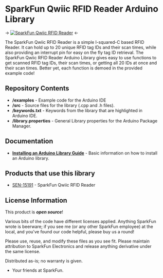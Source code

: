 SparkFun Qwiic RFID Reader Arduino Library 
========================================
-> [![SparkFun Qwiic RFID Reader](https://cdn.sparkfun.com/assets/parts/1/3/6/1/0/15191-SparkFun_RFID_Qwiic_Reader-01a.jpg)](https://cdn.sparkfun.com/assets/parts/1/3/6/1/0/15191-SparkFun_RFID_Qwiic_Reader-01a.jpg) <-

The SparkFun Qwiic RFID Reader is a simple I-squared-C based RFID Reader. 
It can hold up to 20 unique RFID tag IDs and their scan times, while also
providing an interrupt pin for easy on the fly tag ID retrieval. The SparkFun
Qwiic RFID Reader Arduino Library gives easy to use functions to get scanned
RFID tag IDs, their scan times, or getting all 20 IDs at once and their scan
times. Better yet, each function is demoed in the provided example code!

Repository Contents
-------------------

* **/examples** - Example code for the Arduino IDE 
* **/src** - Source files for the library (.cpp and .h files). 
* **/keywords.txt** - Keywords from the library that are highlighted in Arduino IDE.
* **/library.properties** - General Library properties for the Arduino Package Manager.

Documentation
--------------

* **[Installing an Arduino Library Guide](https://learn.sparkfun.com/tutorials/installing-an-arduino-library)** - Basic information on how to install an Arduino library.

Products that use this library
--------------
* [SEN-15191](https://www.sparkfun.com/products/15191) - SparkFun Qwiic RFID Reader

License Information
-------------------

This product is _**open source**_! 

Various bits of the code have different licenses applied. Anything SparkFun wrote is beerware; if you see me (or any other SparkFun employee) at the local, and you've found our code helpful, please buy us a round!

Please use, reuse, and modify these files as you see fit. Please maintain attribution to SparkFun Electronics and release anything derivative under the same license.

Distributed as-is; no warranty is given.

- Your friends at SparkFun.

